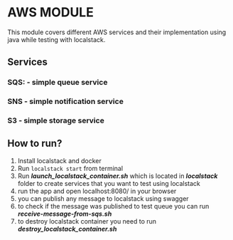 # AWS MODULE

This module covers different AWS services and their implementation using java while testing with localstack.

## Services

### SQS: - simple queue service
### SNS - simple notification service
### S3 - simple storage service


## How to run?

1) Install localstack and docker
2) Run ```localstack start``` from terminal
3) Run ***launch_localstack_container.sh*** which is located in ***localstack*** folder to create services that 
you want to test using localstack
4) run the app and open localhost:8080/ in your browser
5) you can publish any message to localstack using swagger
6) to check if the message was published to test queue you can run ***receive-message-from-sqs.sh***
7) to destroy localstack container you need to run ***destroy_localstack_container.sh***
